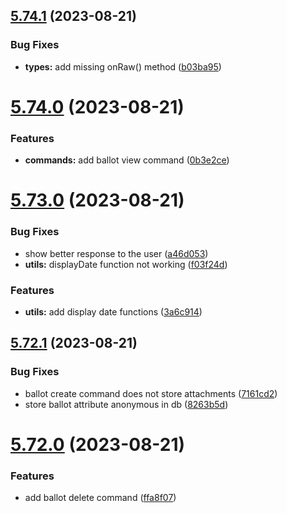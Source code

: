 ## [5.74.1](https://github.com/onesoft-sudo/sudobot/compare/v5.74.0...v5.74.1) (2023-08-21)


### Bug Fixes

* **types:** add missing onRaw() method ([b03ba95](https://github.com/onesoft-sudo/sudobot/commit/b03ba9513138a1f4370884b302ecd9611263541d))



# [5.74.0](https://github.com/onesoft-sudo/sudobot/compare/v5.73.0...v5.74.0) (2023-08-21)


### Features

* **commands:** add ballot view command ([0b3e2ce](https://github.com/onesoft-sudo/sudobot/commit/0b3e2ced5022d21a7dba575230dd67ef3b32071c))



# [5.73.0](https://github.com/onesoft-sudo/sudobot/compare/v5.72.1...v5.73.0) (2023-08-21)


### Bug Fixes

* show better response to the user ([a46d053](https://github.com/onesoft-sudo/sudobot/commit/a46d05319db1cbf6431489a2e4d2dbc18b1bb429))
* **utils:** displayDate function not working ([f03f24d](https://github.com/onesoft-sudo/sudobot/commit/f03f24d1006238e475ecc934edc97d93f3feab65))


### Features

* **utils:** add display date functions ([3a6c914](https://github.com/onesoft-sudo/sudobot/commit/3a6c914ac561be6264fa211da0ed81afc2f1a689))



## [5.72.1](https://github.com/onesoft-sudo/sudobot/compare/v5.72.0...v5.72.1) (2023-08-21)


### Bug Fixes

* ballot create command does not store attachments ([7161cd2](https://github.com/onesoft-sudo/sudobot/commit/7161cd243884255370b642099f6ff1b9a74cf06b))
* store ballot attribute anonymous in db ([8263b5d](https://github.com/onesoft-sudo/sudobot/commit/8263b5d2ed377b4f1af36719353841e09f1ecb1a))



# [5.72.0](https://github.com/onesoft-sudo/sudobot/compare/v5.71.0...v5.72.0) (2023-08-21)


### Features

* add ballot delete command ([ffa8f07](https://github.com/onesoft-sudo/sudobot/commit/ffa8f0794a19a7f379d2f5bb73b8c6dfbbcc522f))



